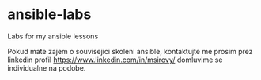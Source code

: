 # ansible-labs

Labs for my ansible lessons


Pokud mate zajem o souvisejici skoleni ansible, kontaktujte me prosim prez linkedin profil https://www.linkedin.com/in/msirovy/ domluvime se individualne na podobe.



